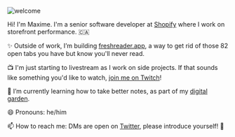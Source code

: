 ![welcome](https://user-images.githubusercontent.com/8457808/87365955-84d22000-c545-11ea-87ab-541778ee149a.gif)

Hi! I'm Maxime. I'm a senior software developer at [Shopify](https://www.shopify.ca/) where I work on storefront performance. 🇨🇦

✨ Outside of work, I’m building [freshreader.app](https://freshreader.app/), a way to get rid of those 82 open tabs you have but know you'll never read.

📺 I'm just starting to livestream as I work on side projects. If that sounds like something you'd like to watch, [join me on Twitch](https://www.twitch.tv/maximevaillancourt)!

🌱 I’m currently learning how to take better notes, as part of my [digital garden](https://maximevaillancourt.com/notes).

😄 Pronouns: he/him

📫 How to reach me: DMs are open on [Twitter](https://twitter.com/vaillancourtmax), please introduce yourself! :wave:
